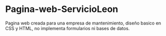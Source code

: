 # Pagina-web-ServicioLeon
Pagina web creada para una empresa de mantenimiento, diseño basico en CSS y HTML, no implementa formularios ni bases de datos.
